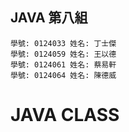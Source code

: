 ## JAVA 第八組 ##

    學號: 0124033 姓名: 丁士傑
    學號: 0124059 姓名: 王以德
    學號: 0124061 姓名: 蔡易軒
    學號: 0124064 姓名: 陳德威

# JAVA CLASS #